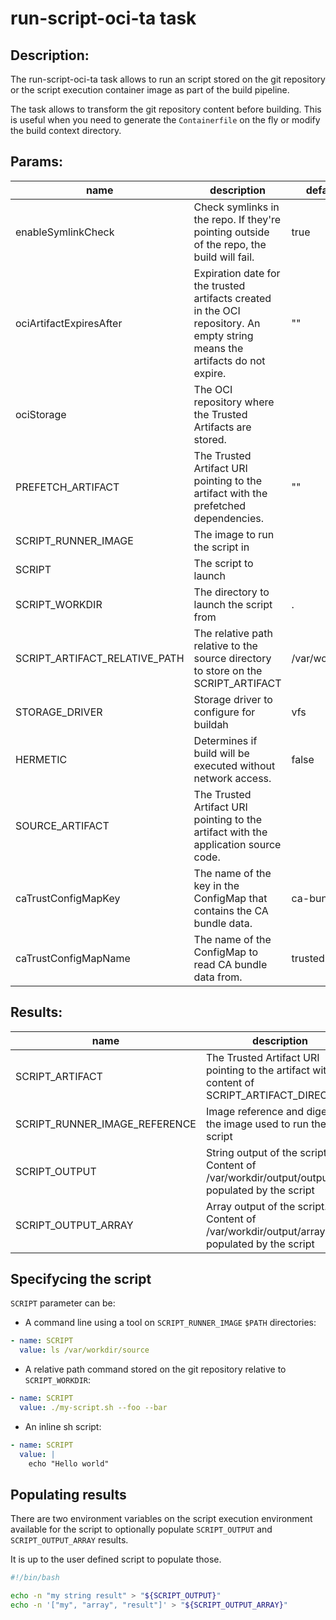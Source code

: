 # run-script-oci-ta task

## Description:

The run-script-oci-ta task allows to run an script stored on the git repository or the script execution container image as part of the build pipeline.

The task allows to transform the git repository content before building. This is useful when you need to generate the `Containerfile` on the fly or modify the build context directory.

## Params:

| name                          | description                                                                                                                 | default value       |required |
|-------------------------------|-----------------------------------------------------------------------------------------------------------------------------|---------------------|---------|
| enableSymlinkCheck            | Check symlinks in the repo. If they're pointing outside of the repo, the build will fail.                                   |true                 | false   |
| ociArtifactExpiresAfter       | Expiration date for the trusted artifacts created in the OCI repository. An empty string means the artifacts do not expire. | ""                  | false   |
| ociStorage                    | The OCI repository where the Trusted Artifacts are stored.                                                                  |                     | true    |
| PREFETCH_ARTIFACT             | The Trusted Artifact URI pointing to the artifact with the prefetched dependencies.                                         | ""                  | false   |
| SCRIPT_RUNNER_IMAGE           | The image to run the script in                                                                                              |                     | true    |
| SCRIPT                        | The script to launch                                                                                                        |                     | true    |
| SCRIPT_WORKDIR                | The directory to launch the script from                                                                                     | .                   | false   |
| SCRIPT_ARTIFACT_RELATIVE_PATH | The relative path relative to the source directory to store on the SCRIPT_ARTIFACT                                          | /var/workdir/source | false   |
| STORAGE_DRIVER                | Storage driver to configure for buildah                                                                                     | vfs                 | false   |
| HERMETIC                      | Determines if build will be executed without network access.                                                                | false               | false   |
| SOURCE_ARTIFACT               | The Trusted Artifact URI pointing to the artifact with the application source code.                                         |                     | true    |
| caTrustConfigMapKey           | The name of the key in the ConfigMap that contains the CA bundle data.                                                      | ca-bundle.crt       | false   |
| caTrustConfigMapName          | The name of the ConfigMap to read CA bundle data from.                                                                      | trusted-ca          | false   |

## Results:

| name                          | description                                                                                     |
|-------------------------------|-------------------------------------------------------------------------------------------------|
| SCRIPT_ARTIFACT               | The Trusted Artifact URI pointing to the artifact with the content of SCRIPT_ARTIFACT_DIRECTORY |
| SCRIPT_RUNNER_IMAGE_REFERENCE | Image reference and digest of the image used to run the script                                  |
| SCRIPT_OUTPUT                 | String output of the script. Content of /var/workdir/output/output file populated by the script |
| SCRIPT_OUTPUT_ARRAY           | Array output of the script. Content of /var/workdir/output/array file populated by the script   |

## Specifycing the script

`SCRIPT` parameter can be:

- A command line using a tool on `SCRIPT_RUNNER_IMAGE` `$PATH` directories:

```yaml
- name: SCRIPT
  value: ls /var/workdir/source
```

- A relative path command stored on the git repository relative to `SCRIPT_WORKDIR`:

```yaml
- name: SCRIPT
  value: ./my-script.sh --foo --bar
```

- An inline sh script:

```yaml
- name: SCRIPT
  value: |
    echo "Hello world"
```

## Populating results

There are two environment variables  on the script execution environment available for the script to optionally populate `SCRIPT_OUTPUT` and `SCRIPT_OUTPUT_ARRAY` results.

It is up to the user defined script to populate those.

```sh
#!/bin/bash

echo -n "my string result" > "${SCRIPT_OUTPUT}"
echo -n '["my", "array", "result"]' > "${SCRIPT_OUTPUT_ARRAY}"
```
